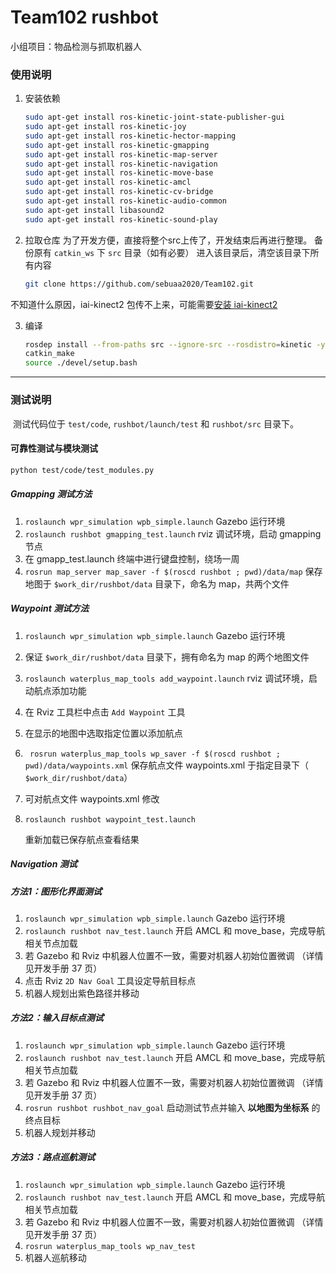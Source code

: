 # Team102 rushbot

小组项目：物品检测与抓取机器人



### 使用说明

1. 安装依赖

   ``` sh
   sudo apt-get install ros-kinetic-joint-state-publisher-gui
   sudo apt-get install ros-kinetic-joy
   sudo apt-get install ros-kinetic-hector-mapping
   sudo apt-get install ros-kinetic-gmapping
   sudo apt-get install ros-kinetic-map-server
   sudo apt-get install ros-kinetic-navigation
   sudo apt-get install ros-kinetic-move-base
   sudo apt-get install ros-kinetic-amcl
   sudo apt-get install ros-kinetic-cv-bridge
   sudo apt-get install ros-kinetic-audio-common
   sudo apt-get install libasound2
   sudo apt-get install ros-kinetic-sound-play
   ```

2. 拉取仓库
为了开发方便，直接将整个src上传了，开发结束后再进行整理。
备份原有 `catkin_ws` 下 `src` 目录（如有必要）
进入该目录后，清空该目录下所有内容
  
   ``` sh
   git clone https://github.com/sebuaa2020/Team102.git
   ```

  不知道什么原因，iai-kinect2 包传不上来，可能需要[安装 iai-kinect2](https://zhuanlan.zhihu.com/p/134058262)


3. 编译

   ``` sh
   rosdep install --from-paths src --ignore-src --rosdistro=kinetic -y
   catkin_make
   source ./devel/setup.bash
   ```

-------------------------------------

### 测试说明

​	测试代码位于 `test/code`, `rushbot/launch/test` 和 `rushbot/src` 目录下。
#### 可靠性测试与模块测试
```sh
python test/code/test_modules.py
``` 

##### Gmapping 测试方法

1. `roslaunch wpr_simulation wpb_simple.launch`
   Gazebo 运行环境
2. `roslaunch rushbot gmapping_test.launch`
   rviz 调试环境，启动 gmapping 节点
3. 在 gmapp_test.launch 终端中进行键盘控制，绕场一周
4. `rosrun map_server map_saver -f $(roscd rushbot ; pwd)/data/map`
   保存地图于 `$work_dir/rushbot/data` 目录下，命名为 map，共两个文件

##### Waypoint 测试方法

1. `roslaunch wpr_simulation wpb_simple.launch`
   Gazebo 运行环境

2. 保证 `$work_dir/rushbot/data` 目录下，拥有命名为 map 的两个地图文件

3. `roslaunch waterplus_map_tools add_waypoint.launch`
   rviz 调试环境，启动航点添加功能

4. 在 Rviz 工具栏中点击 `Add Waypoint` 工具

5. 在显示的地图中选取指定位置以添加航点

6. ` rosrun waterplus_map_tools wp_saver -f $(roscd rushbot ; pwd)/data/waypoints.xml`
   保存航点文件 waypoints.xml 于指定目录下（ `$work_dir/rushbot/data`）

7. 可对航点文件 waypoints.xml 修改

8. `roslaunch rushbot waypoint_test.launch`

   重新加载已保存航点查看结果

##### Navigation 测试

##### 方法1：图形化界面测试

1. `roslaunch wpr_simulation wpb_simple.launch`
   Gazebo 运行环境
2. `roslaunch rushbot nav_test.launch`
   开启 AMCL 和 move_base，完成导航相关节点加载
3. 若 Gazebo 和 Rviz 中机器人位置不一致，需要对机器人初始位置微调
   （详情见开发手册 37 页）
4. 点击 Rviz `2D Nav Goal` 工具设定导航目标点
5. 机器人规划出紫色路径并移动

##### 方法2：输入目标点测试

1. `roslaunch wpr_simulation wpb_simple.launch`
   Gazebo 运行环境
2. `roslaunch rushbot nav_test.launch`
   开启 AMCL 和 move_base，完成导航相关节点加载
3. 若 Gazebo 和 Rviz 中机器人位置不一致，需要对机器人初始位置微调
   （详情见开发手册 37 页）
4. `rosrun rushbot rushbot_nav_goal`
   启动测试节点并输入 **以地图为坐标系** 的终点目标
5. 机器人规划并移动

##### 方法3：路点巡航测试

1. `roslaunch wpr_simulation wpb_simple.launch`
   Gazebo 运行环境
2. `roslaunch rushbot nav_test.launch`
   开启 AMCL 和 move_base，完成导航相关节点加载
3. 若 Gazebo 和 Rviz 中机器人位置不一致，需要对机器人初始位置微调
   （详情见开发手册 37 页）
4. `rosrun waterplus_map_tools wp_nav_test`
5. 机器人巡航移动